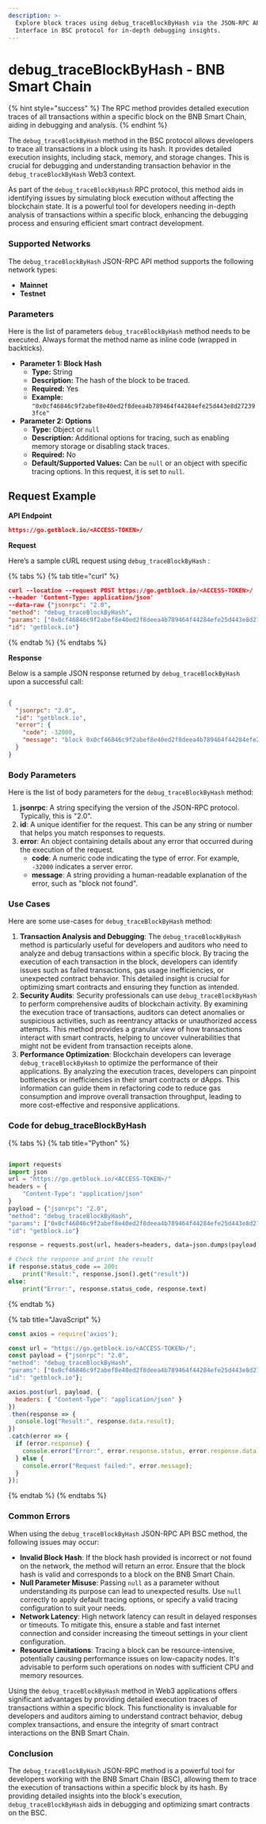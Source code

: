 ```yaml
---
description: >-
  Explore block traces using debug_traceBlockByHash via the JSON-RPC API
  Interface in BSC protocol for in-depth debugging insights.
---
```


# debug\_traceBlockByHash - BNB Smart Chain

{% hint style="success" %}
The RPC method provides detailed execution traces of all transactions within a specific block on the BNB Smart Chain, aiding in debugging and analysis.
{% endhint %}

The `debug_traceBlockByHash` method in the BSC protocol allows developers to trace all transactions in a block using its hash. It provides detailed execution insights, including stack, memory, and storage changes. This is crucial for debugging and understanding transaction behavior in the `debug_traceBlockByHash` Web3 context.

As part of the `debug_traceBlockByHash` RPC protocol, this method aids in identifying issues by simulating block execution without affecting the blockchain state. It is a powerful tool for developers needing in-depth analysis of transactions within a specific block, enhancing the debugging process and ensuring efficient smart contract development.

### Supported Networks

The `debug_traceBlockByHash` JSON-RPC API method supports the following network types:

* **Mainnet**
* **Testnet**

### Parameters

Here is the list of parameters `debug_traceBlockByHash` method needs to be executed. Always format the method name as inline code (wrapped in backticks).

* **Parameter 1: Block Hash**
  * **Type:** String
  * **Description:** The hash of the block to be traced.
  * **Required:** Yes
  * **Example:** `"0x0cf46846c9f2abef8e40ed2f8deea4b789464f44284efe25d443e8d272393fce"`
* **Parameter 2: Options**
  * **Type:** Object or `null`
  * **Description:** Additional options for tracing, such as enabling memory storage or disabling stack traces.
  * **Required:** No
  * **Default/Supported Values:** Can be `null` or an object with specific tracing options. In this request, it is set to `null`.

## Request Example

**API Endpoint**

```json
https://go.getblock.io/<ACCESS-TOKEN>/
```

**Request**

Here’s a sample cURL request using `debug_traceBlockByHash` :

{% tabs %}
{% tab title="curl" %}
```json
curl --location --request POST https://go.getblock.io/<ACCESS-TOKEN>/
--header 'Content-Type: application/json' 
--data-raw {"jsonrpc": "2.0",
"method": "debug_traceBlockByHash",
"params": ["0x0cf46846c9f2abef8e40ed2f8deea4b789464f44284efe25d443e8d272393fce", null],
"id": "getblock.io"}
```
{% endtab %}
{% endtabs %}

**Response**

Below is a sample JSON response returned by `debug_traceBlockByHash` upon a successful call:

```json

{
  "jsonrpc": "2.0",
  "id": "getblock.io",
  "error": {
    "code": -32000,
    "message": "block 0x0cf46846c9f2abef8e40ed2f8deea4b789464f44284efe25d443e8d272393fce not found"
  }
}

```

### Body Parameters

Here is the list of body parameters for the `debug_traceBlockByHash` method:

1. **jsonrpc**: A string specifying the version of the JSON-RPC protocol. Typically, this is "2.0".
2. **id**: A unique identifier for the request. This can be any string or number that helps you match responses to requests.
3. **error**: An object containing details about any error that occurred during the execution of the request.
   * **code**: A numeric code indicating the type of error. For example, `-32000` indicates a server error.
   * **message**: A string providing a human-readable explanation of the error, such as "block not found".

### Use Cases

Here are some use-cases for `debug_traceBlockByHash` method:

1. **Transaction Analysis and Debugging**: The `debug_traceBlockByHash` method is particularly useful for developers and auditors who need to analyze and debug transactions within a specific block. By tracing the execution of each transaction in the block, developers can identify issues such as failed transactions, gas usage inefficiencies, or unexpected contract behavior. This detailed insight is crucial for optimizing smart contracts and ensuring they function as intended.
2. **Security Audits**: Security professionals can use `debug_traceBlockByHash` to perform comprehensive audits of blockchain activity. By examining the execution trace of transactions, auditors can detect anomalies or suspicious activities, such as reentrancy attacks or unauthorized access attempts. This method provides a granular view of how transactions interact with smart contracts, helping to uncover vulnerabilities that might not be evident from transaction receipts alone.
3. **Performance Optimization**: Blockchain developers can leverage `debug_traceBlockByHash` to optimize the performance of their applications. By analyzing the execution traces, developers can pinpoint bottlenecks or inefficiencies in their smart contracts or dApps. This information can guide them in refactoring code to reduce gas consumption and improve overall transaction throughput, leading to more cost-effective and responsive applications.

### Code for debug\_traceBlockByHash

{% tabs %}
{% tab title="Python" %}
```python

import requests
import json
url = "https://go.getblock.io/<ACCESS-TOKEN>/"
headers = {
    "Content-Type": "application/json"
}
payload = {"jsonrpc": "2.0",
"method": "debug_traceBlockByHash",
"params": ["0x0cf46846c9f2abef8e40ed2f8deea4b789464f44284efe25d443e8d272393fce", null],
"id": "getblock.io"}

response = requests.post(url, headers=headers, data=json.dumps(payload))

# Check the response and print the result
if response.status_code == 200:
    print("Result:", response.json().get("result"))
else:
    print("Error:", response.status_code, response.text)

```
{% endtab %}

{% tab title="JavaScript" %}
```javascript
const axios = require('axios');

const url = "https://go.getblock.io/<ACCESS-TOKEN>/";
const payload = {"jsonrpc": "2.0",
"method": "debug_traceBlockByHash",
"params": ["0x0cf46846c9f2abef8e40ed2f8deea4b789464f44284efe25d443e8d272393fce", null],
"id": "getblock.io"};

axios.post(url, payload, {
  headers: { "Content-Type": "application/json" }
})
.then(response => {
  console.log("Result:", response.data.result);
})
.catch(error => {
  if (error.response) {
    console.error("Error:", error.response.status, error.response.data);
  } else {
    console.error("Request failed:", error.message);
  }
});
```
{% endtab %}
{% endtabs %}

### Common Errors

When using the `debug_traceBlockByHash` JSON-RPC API BSC method, the following issues may occur:

* **Invalid Block Hash**: If the block hash provided is incorrect or not found on the network, the method will return an error. Ensure that the block hash is valid and corresponds to a block on the BNB Smart Chain.
* **Null Parameter Misuse**: Passing `null` as a parameter without understanding its purpose can lead to unexpected results. Use `null` correctly to apply default tracing options, or specify a valid tracing configuration to suit your needs.
* **Network Latency**: High network latency can result in delayed responses or timeouts. To mitigate this, ensure a stable and fast internet connection and consider increasing the timeout settings in your client configuration.
* **Resource Limitations**: Tracing a block can be resource-intensive, potentially causing performance issues on low-capacity nodes. It's advisable to perform such operations on nodes with sufficient CPU and memory resources.

Using the `debug_traceBlockByHash` method in Web3 applications offers significant advantages by providing detailed execution traces of transactions within a specific block. This functionality is invaluable for developers and auditors aiming to understand contract behavior, debug complex transactions, and ensure the integrity of smart contract interactions on the BNB Smart Chain.

### Conclusion

The `debug_traceBlockByHash` JSON-RPC method is a powerful tool for developers working with the BNB Smart Chain (BSC), allowing them to trace the execution of transactions within a specific block by its hash. By providing detailed insights into the block's execution, `debug_traceBlockByHash` aids in debugging and optimizing smart contracts on the BSC.
